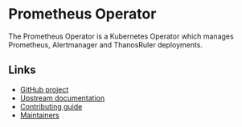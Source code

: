 # Prometheus Operator

The Prometheus Operator is a Kubernetes Operator which manages Prometheus, Alertmanager and ThanosRuler deployments.

## Links

* [GitHub project](https://github.com/prometheus-operator/prometheus-operator)
* [Upstream documentation](https://prometheus-operator.dev/)
* [Contributing guide](https://prometheus-operator.dev/docs/community/contributing/)
* [Maintainers](https://github.com/prometheus-operator/prometheus-operator/blob/main/MAINTAINERS.md)
